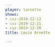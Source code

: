 ```yaml
---
player: larnette
shows:
- csz-2019-12-13
- csz-2019-12-21
- csz-2019-12-28
title: Louie Arnette

---
```

